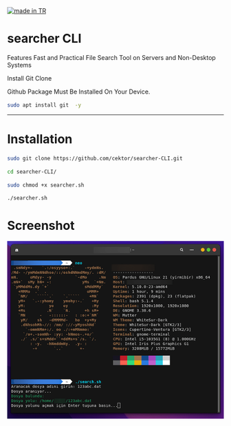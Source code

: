 <a href="#">
    <img src="https://raw.githubusercontent.com/pedromxavier/flag-badges/main/badges/TR.svg" alt="made in TR">
</a>

# searcher CLI
Features Fast and Practical File Search Tool on Servers and Non-Desktop Systems

Install Git Clone 

Github Package Must Be Installed On Your Device.
```bash
sudo apt install git  -y
```

----------------------------------

# Installation
```bash
sudo git clone https://github.com/cektor/searcher-CLI.git
```
```bash
cd searcher-CLI/
```
```bash
sudo chmod +x searcher.sh
```
```bash
./searcher.sh
```
# Screenshot

![Demo](searcher-screenshot.png)

